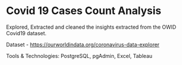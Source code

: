 # Covid 19 Cases Count Analysis

Explored, Extracted and cleaned the insights extracted from the OWID Covid19 dataset.

Dataset - https://ourworldindata.org/coronavirus-data-explorer

Tools & Technologies: PostgreSQL, pgAdmin, Excel, Tableau
